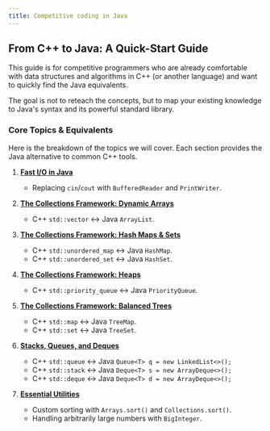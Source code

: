 ```yaml
---
title: Competitive coding in Java
---
```


## From C++ to Java: A Quick-Start Guide

This guide is for competitive programmers who are already comfortable with data structures and algorithms in C++ (or another language) and want to quickly find the Java equivalents.

The goal is not to reteach the concepts, but to map your existing knowledge to Java's syntax and its powerful standard library.

### Core Topics & Equivalents

Here is the breakdown of the topics we will cover. Each section provides the Java alternative to common C++ tools.

1. **[Fast I/O in Java](./fast-io/)**
    * Replacing `cin`/`cout` with `BufferedReader` and `PrintWriter`.

2. **[The Collections Framework: Dynamic Arrays](./arraylist/)**
    * C++ `std::vector` ↔ Java `ArrayList`.

3. **[The Collections Framework: Hash Maps & Sets](./hashmap-hashset/)**
    * C++ `std::unordered_map` ↔ Java `HashMap`.
    * C++ `std::unordered_set` ↔ Java `HashSet`.

4. **[The Collections Framework: Heaps](./priority-queue/)**
    * C++ `std::priority_queue` ↔ Java `PriorityQueue`.

5. **[The Collections Framework: Balanced Trees](./treemap-treeset/)**
    * C++ `std::map` ↔ Java `TreeMap`.
    * C++ `std::set` ↔ Java `TreeSet`.

6. **[Stacks, Queues, and Deques](./stack-queue-deque/)**
    * C++ `std::queue` ↔ Java `Queue<T> q = new LinkedList<>();`
    * C++ `std::stack` ↔ Java `Deque<T> s = new ArrayDeque<>();`
    * C++ `std::deque` ↔ Java `Deque<T> d = new ArrayDeque<>();`

7. **[Essential Utilities](./utilities/)**
    * Custom sorting with `Arrays.sort()` and `Collections.sort()`.
    * Handling arbitrarily large numbers with `BigInteger`.
